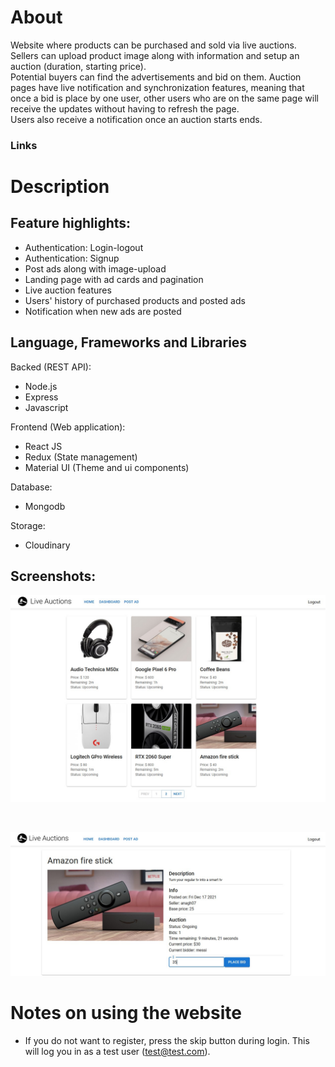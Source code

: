 # About
Website where products can be purchased and sold via live auctions. \
Sellers can upload product image along with information and setup an auction (duration, starting price). \
Potential buyers can find the advertisements and bid on them. Auction pages have live notification and synchronization features, meaning that once a bid is place by one user, other users who are on the same page will receive the updates without having to refresh the page. \
Users also receive a notification once an auction starts ends.


### Links
<!-- - <a href="https://live-auctions.netlify.app/"><strong>live website</strong></a>
- <a href="https://youtu.be/8IAzQQJ47to"><strong>demo video</strong></a>
  <br>
  <br> -->

# Description
## Feature highlights:
- Authentication: Login-logout
- Authentication: Signup
- Post ads along with image-upload
- Landing page with ad cards and pagination
- Live auction features
- Users' history of purchased products and posted ads
- Notification when new ads are posted

## Language, Frameworks and Libraries
Backed (REST API):
- Node.js
- Express
- Javascript

Frontend (Web application):
- React JS
- Redux (State management)
- Material UI (Theme and ui components)

Database:
- Mongodb

Storage:
- Cloudinary



## Screenshots:
<p align="center">
  <a href="https://live-auctions.netlify.app/">
    <img width="600" src="./screenshots/home.jpg">
  </a>
</p>
<br>
<p align="center">
  <a href="https://live-auctions.netlify.app/">
    <img width="600" src="./screenshots/ad.jpg">
  </a>
</p>

# Notes on using the website
- If you do not want to register, press the skip button during login. This will log you in as a test user (test@test.com).
